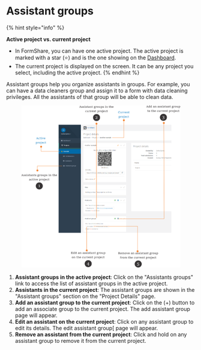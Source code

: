 # Assistant groups

{% hint style="info" %}


**Active project vs. current project**

* In FormShare, you can have one active project. The active project is marked with a star (⭐) and is the one showing on the [Dashboard](../the-dashboard.md).
* The current project is displayed on the screen. It can be any project you select, including the active project.
{% endhint %}

Assistant groups help you organize assistants in groups. For example, you can have a data cleaners group and assign it to a form with data cleaning privileges. All the assistants of that group will be able to clean data.

<figure><img src="../../.gitbook/assets/assistant_groups.png" alt=""><figcaption></figcaption></figure>

1. **Assistant groups in the active project**: Click on the "Assistants groups" link to access the list of assistant groups in the active project.
2. **Assistants in the current project**: The assistant groups are shown in the "Assistant groups" section on the "Project Details" page.
3. **Add an assistant group to the current project**: Click on the (+) button to add an associate group to the current project. The add assistant group page will appear.
4. **Edit an assistant on the current project**: Click on any assistant group to edit its details. The edit assistant group\[ page will appear.
5. **Remove an assistant from the current project**: Click and hold on any assistant group to remove it from the current project.
